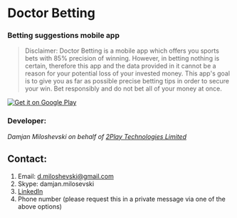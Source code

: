 # Doctor Betting

### Betting suggestions mobile app 

> Disclaimer: Doctor Betting is a mobile app which offers you sports bets with 85% precision of winning.
However, in betting nothing is certain, therefore this app and the data provided in it cannot be a reason for your potential loss of your invested money.
This app's goal is to give you as far as possible precise betting tips in order to secure your win.
Bet responsibly and do not bet all of your money at once.

[![Get it on Google Play](https://uc371fefe0e21f3c8dd26b1c4f79.previews.dropboxusercontent.com/p/thumb/ABXEMdNycpVF9BzXAVnEEPm6UKiRulDCXZxLa8NvA0mfsH21AvxvtM-YBvKbRGkQXVslZmG3J5GGHc0klxeQ282R4ftNBseiUyjiZ8XqUtvkMKwV5p6dyn0iaBDluHZBSCjME84lSZZgpyMjMbtIR4BKtVTG20BNvUC9nG6poOPVQs5yRNv14yQQdG5gMOYG6c2wXZu4ZM_3AuLhtcrtjE6BfEJeGCIHr8tmHqaa_IvB2Zcg8LNNUd_ktGUZ1N1u2wdUH1hjiYyN0dOEPgJOxZJ7e2rW0XrxNj0gxcUSl_E9IPkObEbg-RXQDqoUhEGk-QWsrQSgZSqe5M03RSUFGNXeTiaH54T2ihNFoOQOFHM-0xfT-OvyoxLk6J7aoHe_sOpe87Ss0e9HFEj8jmU_B6k2/p.png?fv_content=true&size_mode=5 "Get it on Google Play")](https://play.google.com/store/apps/details?id=com.twoplaytech.sportsanalyst.drbetting)

### Developer:

*Damjan Miloshevski  on behalf of [2Play Technologies Limited](https://2playlabs.com/)*

## Contact:

  1. Email: d.miloshevski@gmail.com
  2. Skype: damjan.milosevski
  3. [LinkedIn](https://www.linkedin.com/in/damjanmiloshevski/)
  4. Phone number (please request this in a private message via one of the above options)

